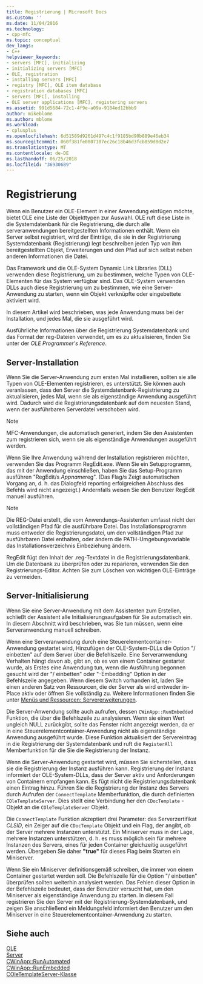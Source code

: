 ```yaml
---
title: Registrierung | Microsoft Docs
ms.custom: ''
ms.date: 11/04/2016
ms.technology:
- cpp-mfc
ms.topic: conceptual
dev_langs:
- C++
helpviewer_keywords:
- servers [MFC], initializing
- initializing servers [MFC]
- OLE, registration
- installing servers [MFC]
- registry [MFC], OLE item database
- registration databases [MFC]
- servers [MFC], installing
- OLE server applications [MFC], registering servers
ms.assetid: 991d5684-72c1-4f9e-a09a-9184ed12bbb9
author: mikeblome
ms.author: mblome
ms.workload:
- cplusplus
ms.openlocfilehash: 6d51589d9261d497c4c1f9185bd90b889e46eb34
ms.sourcegitcommit: 060f381fe0807107ec26c18b46d3fcb859d8d2e7
ms.translationtype: MT
ms.contentlocale: de-DE
ms.lasthandoff: 06/25/2018
ms.locfileid: "36930689"
---
```

# <a name="registration"></a>Registrierung
Wenn ein Benutzer ein OLE-Element in einer Anwendung einfügen möchte, bietet OLE eine Liste der Objekttypen zur Auswahl. OLE ruft diese Liste in die Systemdatenbank für die Registrierung, die durch alle serveranwendungen bereitgestellten Informationen enthält. Wenn ein Server selbst registriert, wird der Einträge, die sie in der Registrierung Systemdatenbank (Registrierung) legt beschreiben jeden Typ von ihm bereitgestellten Objekt, Erweiterungen und den Pfad auf sich selbst neben anderen Informationen die Datei.  
  
 Das Framework und die OLE-System Dynamic Link Libraries (DLL) verwenden diese Registrierung, um zu bestimmen, welche Typen von OLE-Elementen für das System verfügbar sind. Das OLE-System verwenden DLLs auch diese Registrierung um zu bestimmen, wie eine Server-Anwendung zu starten, wenn ein Objekt verknüpfte oder eingebettete aktiviert wird.  
  
 In diesem Artikel wird beschrieben, was jede Anwendung muss bei der Installation, und jedes Mal, die sie ausgeführt wird.  
  
 Ausführliche Informationen über die Registrierung Systemdatenbank und das Format der reg-Dateien verwendet, um es zu aktualisieren, finden Sie unter der *OLE Programmer's Reference*.  
  
##  <a name="_core_server_installation"></a> Server-Installation  
 Wenn Sie die Server-Anwendung zum ersten Mal installieren, sollten sie alle Typen von OLE-Elementen registrieren, es unterstützt. Sie können auch veranlassen, dass den Server die Systemdatenbank-Registrierung zu aktualisieren, jedes Mal, wenn sie als eigenständige Anwendung ausgeführt wird. Dadurch wird die Registrierungsdatenbank auf dem neuesten Stand, wenn der ausführbaren Serverdatei verschoben wird.  
  
> [!NOTE]
>  MFC-Anwendungen, die automatisch generiert, indem Sie den Assistenten zum registrieren sich, wenn sie als eigenständige Anwendungen ausgeführt werden.  
  
 Wenn Sie Ihre Anwendung während der Installation registrieren möchten, verwenden Sie das Programm RegEdit.exe. Wenn Sie ein Setupprogramm, das mit der Anwendung einschließen, haben Sie das Setup-Programm ausführen "RegEdit/s *Appname*reg". (Das Flag/s Zeigt automatischen Vorgang an, d. h. das Dialogfeld reporting erfolgreichen Abschluss des Befehls wird nicht angezeigt.) Andernfalls weisen Sie den Benutzer RegEdit manuell ausführen.  
  
> [!NOTE]
>  Die REG-Datei erstellt, die vom Anwendungs-Assistenten umfasst nicht den vollständigen Pfad für die ausführbare Datei. Das Installationsprogramm muss entweder die Registrierungsdatei, um den vollständigen Pfad zur ausführbaren Datei enthalten, oder ändern die PATH-Umgebungsvariable das Installationsverzeichnis Einbeziehung ändern.  
  
 RegEdit fügt den Inhalt der .reg-Textdatei in die Registrierungsdatenbank. Um die Datenbank zu überprüfen oder zu reparieren, verwenden Sie den Registrierungs-Editor. Achten Sie zum Löschen von wichtigen OLE-Einträge zu vermeiden.  
  
##  <a name="_core_server_initialization"></a> Server-Initialisierung  
 Wenn Sie eine Server-Anwendung mit dem Assistenten zum Erstellen, schließt der Assistent alle Initialisierungsaufgaben für Sie automatisch ein. In diesem Abschnitt wird beschrieben, was Sie tun müssen, wenn eine Serveranwendung manuell schreiben.  
  
 Wenn eine Serveranwendung durch eine Steuerelementcontainer-Anwendung gestartet wird, Hinzufügen der OLE-System-DLLs die Option "/ einbetten" auf dem Server über die Befehlszeile. Eine Serveranwendung Verhalten hängt davon ab, gibt an, ob es von einem Container gestartet wurde, als Erstes eine Anwendung tun, wenn die Ausführung begonnen gesucht wird der "/ einbetten" oder "-Embedding" Option in der Befehlszeile angegeben. Wenn diesem Switch vorhanden ist, laden Sie einen anderen Satz von Ressourcen, die der Server als wird entweder in-Place aktiv oder öffnen Sie vollständig zu. Weitere Informationen finden Sie unter [Menüs und Ressourcen: Servererweiterungen](../mfc/menus-and-resources-server-additions.md).  
  
 Die Server-Anwendung sollte auch aufrufen, dessen `CWinApp::RunEmbedded` Funktion, die über die Befehlszeile zu analysieren. Wenn sie einen Wert ungleich NULL zurückgibt, sollte das Fenster nicht angezeigt werden, da er in eine Steuerelementcontainer-Anwendung nicht als eigenständige Anwendung ausgeführt wurde. Diese Funktion aktualisiert der Servereintrag in die Registrierung der Systemdatenbank und ruft die `RegisterAll` Memberfunktion für die Sie die Registrierung der Instanz.  
  
 Wenn die Server-Anwendung gestartet wird, müssen Sie sicherstellen, dass sie die Registrierung der Instanz ausführen kann. Registrierung der Instanz informiert der OLE-System-DLLs, dass der Server aktiv und Anforderungen von Containern empfangen kann. Es fügt nicht die Registrierungsdatenbank einen Eintrag hinzu. Führen Sie die Registrierung der Instanz des Servers durch Aufrufen der `ConnectTemplate` Memberfunktion, die durch definierten `COleTemplateServer`. Dies stellt eine Verbindung her den `CDocTemplate` -Objekt an die `COleTemplateServer` Objekt.  
  
 Die `ConnectTemplate` Funktion akzeptiert drei Parameter: des Serverzertifikat *CLSID*, ein Zeiger auf die `CDocTemplate` Objekt und ein Flag, der angibt, ob der Server mehrere Instanzen unterstützt. Ein Miniserver muss in der Lage, mehrere Instanzen unterstützen, d. h. es muss möglich sein für mehrere Instanzen des Servers, eines für jeden Container gleichzeitig ausgeführt werden. Übergeben Sie daher **"true"** für dieses Flag beim Starten ein Miniserver.  
  
 Wenn Sie ein Miniserver definitionsgemäß schreiben, die immer von einem Container gestartet werden soll. Die Befehlszeile für die Option "/ einbetten" überprüfen sollten weiterhin analysiert werden. Das Fehlen dieser Option in der Befehlszeile bedeutet, dass der Benutzer versucht hat, um den Miniserver als eigenständige Anwendung zu starten. In diesem Fall registrieren Sie den Server mit der Registrierung-Systemdatenbank, und zeigen Sie anschließend ein Meldungsfeld informiert den Benutzer um den Miniserver in eine Steuerelementcontainer-Anwendung zu starten.  
  
## <a name="see-also"></a>Siehe auch  
 [OLE](../mfc/ole-in-mfc.md)   
 [Server](../mfc/servers.md)   
 [CWinApp::RunAutomated](../mfc/reference/cwinapp-class.md#runautomated)   
 [CWinApp::RunEmbedded](../mfc/reference/cwinapp-class.md#runembedded)   
 [COleTemplateServer-Klasse](../mfc/reference/coletemplateserver-class.md)
